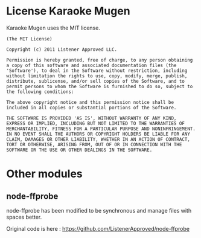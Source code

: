 # License Karaoke Mugen

Karaoke Mugen uses the MIT license.

```
(The MIT License)

Copyright (c) 2011 Listener Approved LLC.

Permission is hereby granted, free of charge, to any person obtaining
a copy of this software and associated documentation files (the
'Software'), to deal in the Software without restriction, including
without limitation the rights to use, copy, modify, merge, publish,
distribute, sublicense, and/or sell copies of the Software, and to
permit persons to whom the Software is furnished to do so, subject to
the following conditions:

The above copyright notice and this permission notice shall be
included in all copies or substantial portions of the Software.

THE SOFTWARE IS PROVIDED 'AS IS', WITHOUT WARRANTY OF ANY KIND,
EXPRESS OR IMPLIED, INCLUDING BUT NOT LIMITED TO THE WARRANTIES OF
MERCHANTABILITY, FITNESS FOR A PARTICULAR PURPOSE AND NONINFRINGEMENT.
IN NO EVENT SHALL THE AUTHORS OR COPYRIGHT HOLDERS BE LIABLE FOR ANY
CLAIM, DAMAGES OR OTHER LIABILITY, WHETHER IN AN ACTION OF CONTRACT,
TORT OR OTHERWISE, ARISING FROM, OUT OF OR IN CONNECTION WITH THE
SOFTWARE OR THE USE OR OTHER DEALINGS IN THE SOFTWARE.
```


# Other modules

## node-ffprobe

node-ffprobe has been modified to be synchronous and manage files with spaces better.

Original code is here : https://github.com/ListenerApproved/node-ffprobe


